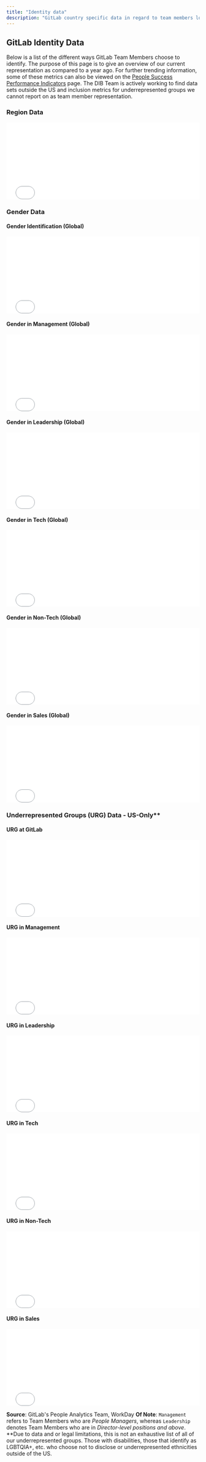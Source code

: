 ```yaml
---
title: "Identity data"
description: "GitLab country specific data in regard to team members location, gender, ethnicity, race, age etc. View data here!"
---
```


## GitLab Identity Data

Below is a list of the different ways GitLab Team Members choose to identify. The purpose of this page is to give an overview of our current representation as compared to a year ago. For further trending information, some of these metrics can also be viewed on the [People Success Performance Indicators](/handbook/people-group/people-success-performance-indicators/) page. The DIB Team is actively working to find data sets outside the US and inclusion metrics for underrepresented groups we cannot report on as team member representation.

### Region Data

<embed width="100%" height="200px" src="<%= signed_periscope_url(chart: 16548799, dashboard: 1131846, embed: 'v2') %>">


### Gender Data

#### Gender Identification (Global)

<embed width="100%" height="200px" src="<%= signed_periscope_url(chart: 16548802, dashboard: 1131846, embed: 'v2') %>">

#### Gender in Management (Global)

<embed width="100%" height="200px" src="<%= signed_periscope_url(chart: 16548804, dashboard: 1131846, embed: 'v2') %>">

#### Gender in Leadership (Global)

<embed width="100%" height="200px" src="<%= signed_periscope_url(chart: 16548806, dashboard: 1131846, embed: 'v2') %>">

#### Gender in Tech (Global)

<embed width="100%" height="200px" src="<%= signed_periscope_url(chart: 16548801, dashboard: 1131846, embed: 'v2') %>">

#### Gender in Non-Tech (Global)

<embed width="100%" height="200px" src="<%= signed_periscope_url(chart: 16548803, dashboard: 1131846, embed: 'v2') %>">

#### Gender in Sales (Global)

<embed width="100%" height="200px" src="<%= signed_periscope_url(chart: 16548805, dashboard: 1131846, embed: 'v2') %>">

### Underrepresented Groups (URG) Data - US-Only**

#### URG at GitLab

<embed width="100%" height="200px" src="<%= signed_periscope_url(chart: 16548809, dashboard: 1131846, embed: 'v2') %>">

#### URG in Management

<embed width="100%" height="200px" src="<%= signed_periscope_url(chart: 16548811, dashboard: 1131846, embed: 'v2') %>">

#### URG in Leadership

<embed width="100%" height="200px" src="<%= signed_periscope_url(chart: 16548812, dashboard: 1131846, embed: 'v2') %>">

#### URG in Tech

<embed width="100%" height="200px" src="<%= signed_periscope_url(chart: 16548808, dashboard: 1131846, embed: 'v2') %>">

#### URG in Non-Tech

<embed width="100%" height="200px" src="<%= signed_periscope_url(chart: 16548810, dashboard: 1131846, embed: 'v2') %>">

#### URG in Sales

<embed width="100%" height="200px" src="<%= signed_periscope_url(chart: 16548813, dashboard: 1131846, embed: 'v2') %>">

**Source**: GitLab's People Analytics Team, WorkDay
**Of Note**: `Management` refers to Team Members who are *People Managers*, whereas `Leadership` denotes Team Members who are in *Director-level positions and above*.
**Due to data and or legal limitations, this is not an exhaustive list of all of our underrepresented groups.  Those with disabilities, those that identify as LGBTQIA+, etc. who choose not to disclose or underrepresented ethnicities outside of the US.
